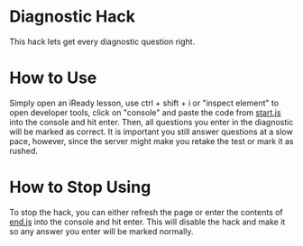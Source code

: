 # Diagnostic Hack
This hack lets get every diagnostic question right.

# How to Use
Simply open an iReady lesson, use ctrl + shift + i or "inspect element" to open developer tools, click on "console" and paste the code from [start.js](start.js) into the console and hit enter. Then, all questions you enter in the diagnostic will be marked as correct. It is important you still answer questions at a slow pace, however, since the server might make you retake the test or mark it as rushed.

# How to Stop Using
To stop the hack, you can either refresh the page or enter the contents of [end.js](end.js) into the console and hit enter. This will disable the hack and make it so any answer you enter will be marked normally.
